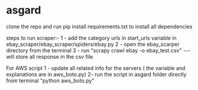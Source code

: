 # asgard

clone the repo and run pip install requirements.txt to install all dependencies 

steps to run scraper:-
1 - add the category urls in start_urls variable in ebay_scraper/ebay_scraper/spiders/ebay.py
2 - open the ebay_scarper directory from the terminal 
3 - run "scrapy crawl ebay -o ebay_test.csv"  --- will store all response in the csv file 


For AWS script
1 - update all related info for the servers ( the variable and explanations are in aws_boto.py)
2- run the script in asgard folder directly from terminal "python aws_boto.py"
